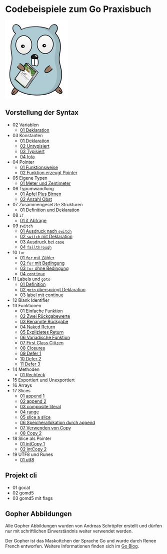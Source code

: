 # Codebeispiele zum Go Praxisbuch

![Gopher mit Buch](img/GoBuchGopher.png)

## Vorstellung der Syntax

* 02 Variablen
    * [01 Deklaration](https://play.golang.org/p/hzo7dE0NY8M)
* 03 Konstanten
    * [01 Deklaration](https://play.golang.org/p/6MsHvHkTL1e)
    * [02 Untypisiert](https://play.golang.org/p/hCT2bs6cMwk)
    * [03 Typisiert](https://play.golang.org/p/ENOIg1ARjEo)
    * [04 Iota](https://play.golang.org/p/ANpWTiSlR9p)
* 04 Pointer
    * [01 Funktionsweise](https://play.golang.org/p/4BBJDVrPY_X)
    * [02 Funktion erzeugt Pointer](https://play.golang.org/p/ERJqYeEgitf)
* 05 Eigene Typen
    * [01 Meter und Zentimeter](https://play.golang.org/p/oAT_jhzsAII)
* 06 Typumwandlung
    * [01 Äpfel Plus Birnen](https://play.golang.org/p/8FZxSw7oM5v)
    * [02 Anzahl Obst](https://play.golang.org/p/z2EXuIaszsi)
* 07 Zusammengesetzte Strukturen
    * [01 Definition und Deklaration](https://play.golang.org/p/DdRHXQVjEkj)
* 08 `if`
    * [01 if Abfrage](https://play.golang.org/p/Ns96QhdWVlB)
* 09 `switch`
    * [01 Ausdruck nach `switch`](https://play.golang.org/p/xk4fccIau8Z)
    * [02 `switch` mit Deklaration](https://play.golang.org/p/dpvxssiE0RQ)
    * [03 Ausdruck bei `case`](https://play.golang.org/p/PvUEphpkUPJ)
    * [04 `fallthrough`](https://play.golang.org/p/SN_tWI1zyET)
* 10 `for`
    * [01 `for` mit Zähler](https://play.golang.org/p/bGjLW5mssr3)
    * [02 `for` mit Bedingung](https://play.golang.org/p/SyJCtJOosA-)
    * [03 `for` ohne Bedingung](https://play.golang.org/p/goxKD33zbMN)
    * [04 `continue`](https://play.golang.org/p/g8oxCWmnu44)
* 11 Labels und `goto`
    * [01 Definition](https://play.golang.org/p/ohK3pQwoRAf)
    * [02 `goto` überspringt Deklaration](https://play.golang.org/p/_tk2mjkeazE)
    * [03 label mit continue](https://play.golang.org/p/yiIgexQJjt9)
* 12 Blank Identifier
* 13 Funktionen
    * [01 Einfache Funktion](https://play.golang.org/p/f9KgBBaHXO9)
    * [02 Zwei Rückgabewerte](https://play.golang.org/p/0FsIqQGuHGj)
    * [03 Benannte Rückgabe](https://play.golang.org/p/XZDZX9vdE7P)
    * [04 Naked Return](https://play.golang.org/p/7VgbbPFJZLY)
    * [05 Explizietes Return](https://play.golang.org/p/k_CnqBERSlv)
    * [06 Variadische Funktion](https://play.golang.org/p/3tEGpuGlUpG)
    * [07 First Class Citizen](https://play.golang.org/p/GubzYeF0mHJ)
    * [08 Closures](https://play.golang.org/p/5eyQklNn7ug)
    * [09 Defer 1](https://play.golang.org/p/6JZsB8V_BEn)
    * [10 Defer 2](https://play.golang.org/p/x2d1OFs-U3U)
    * [11 Defer 3](https://play.golang.org/p/jfucn5zmzIR)
* 14 Methoden
    * [01 Rechteck](https://play.golang.org/p/yzSEp0J30ox)
* 15 Exportiert und Unexportiert
* 16 Arrays
* 17 Slices
    * [01 append 1](https://play.golang.org/p/90w-M9Cu2g2)
    * [02 append 2](https://play.golang.org/p/TIkdNw6Z_Pq)
    * [03 composite literal](https://play.golang.org/p/Z_SPnJK04hI)
    * [04 range](https://play.golang.org/p/9xF9JfgOiM7)
    * [05 slice a slice](https://play.golang.org/p/ubprLZ4cVrM)
    * [06 Speicherallokation durch append](https://play.golang.org/p/S8DdXdHTVMQ)
    * [07 Verwenden von Copy](https://play.golang.org/p/lyw4L0hxpY0)
    * [08 Copy 2](https://play.golang.org/p/fj6rIZfkaLs)
* 18 Slice als Pointer
    * [01 intCopy 1](https://play.golang.org/p/tO6yHevPV9O)
    * [02 intCopy 2](https://play.golang.org/p/ImpQau2WgV_5)
* 19 UTF8 und Runes
    * [01 utf8](https://play.golang.org/p/6QF9xFq2pCy)

## Projekt cli

* 01 gocat
* 02 gomd5
* 03 gomd5 mit flags

## Gopher Abbildungen

Alle Gopher Abbildungen wurden von Andreas Schröpfer erstellt und dürfen nur mit schriftlichen Einverständnis weiter verwendet werden. 

Der Gopher ist das Maskottchen der Sprache Go und wurde durch Renee French entworfen. Weitere Informationen finden sich im [Go Blog](https://blog.golang.org/gopher).